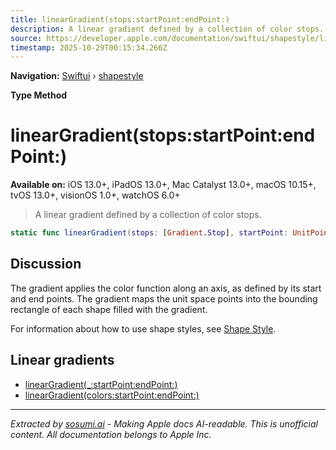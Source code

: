 ```yaml
---
title: linearGradient(stops:startPoint:endPoint:)
description: A linear gradient defined by a collection of color stops.
source: https://developer.apple.com/documentation/swiftui/shapestyle/lineargradient(stops:startpoint:endpoint:)
timestamp: 2025-10-29T00:15:34.266Z
---
```


**Navigation:** [Swiftui](/documentation/swiftui) › [shapestyle](/documentation/swiftui/shapestyle)

**Type Method**

# linearGradient(stops:startPoint:endPoint:)

**Available on:** iOS 13.0+, iPadOS 13.0+, Mac Catalyst 13.0+, macOS 10.15+, tvOS 13.0+, visionOS 1.0+, watchOS 6.0+

> A linear gradient defined by a collection of color stops.

```swift
static func linearGradient(stops: [Gradient.Stop], startPoint: UnitPoint, endPoint: UnitPoint) -> LinearGradient
```

## Discussion

The gradient applies the color function along an axis, as defined by its start and end points. The gradient maps the unit space points into the bounding rectangle of each shape filled with the gradient.

For information about how to use shape styles, see [Shape Style](/documentation/swiftui/shapestyle).

## Linear gradients

- [linearGradient(_:startPoint:endPoint:)](/documentation/swiftui/shapestyle/lineargradient(_:startpoint:endpoint:))
- [linearGradient(colors:startPoint:endPoint:)](/documentation/swiftui/shapestyle/lineargradient(colors:startpoint:endpoint:))

---

*Extracted by [sosumi.ai](https://sosumi.ai) - Making Apple docs AI-readable.*
*This is unofficial content. All documentation belongs to Apple Inc.*
